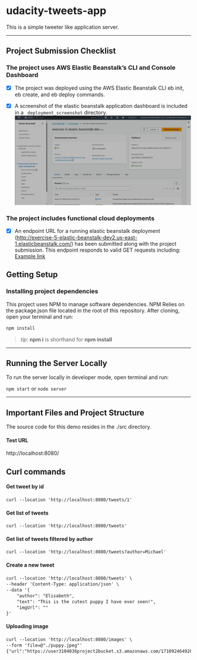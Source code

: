 # udacity-tweets-app

This is a simple tweeter like application server.

***
## Project Submission Checklist

### The project uses AWS Elastic Beanstalk’s CLI and Console Dashboard

- [x] The project was deployed using the AWS Elastic Beanstalk CLI eb init, eb create, and eb deploy commands.

- [x] A screenshot of the elastic beanstalk application dashboard is included in a ``` deployment_screenshot``` directory.
![Elastic beanstalk application dashboard](./deployment_screenshot/Elastic_beanstalk_application_dashboard.png)

### The project includes functional cloud deployments

- [x] An endpoint URL for a running elastic beanstalk deployment (http://exercise-5-elastic-beanstalk-dev2.us-east-1.elasticbeanstalk.com/) has been submitted along with the project submission. This endpoint responds to valid GET requests including: 
[Example link](http://exercise-5-elastic-beanstalk-dev2.us-east-1.elasticbeanstalk.com/filteredimage?image_url=https://upload.wikimedia.org/wikipedia/commons/b/bd/Golden_tabby_and_white_kitten_n01.jpg)

## Getting Setup

### Installing project dependencies

This project uses NPM to manage software dependencies. NPM Relies on the package.json file located in the root of this repository. After cloning, open your terminal and run:
```bash
npm install
```
>_tip_: **npm i** is shorthand for **npm install**

***

## Running the Server Locally
To run the server locally in developer mode, open terminal and run:

`npm start` or `node server`

***
## Important Files and Project Structure

The source code for this demo resides in the ./src directory.

#### Test URL
http://localhost:8080/

## Curl commands

#### Get tweet by id
```
curl --location 'http://localhost:8080/tweets/1'
```

#### Get list of tweets
```
curl --location 'http://localhost:8080/tweets'
```

#### Get list of tweets filtered by author
```
curl --location 'http://localhost:8080/tweets?author=Michael'
```

#### Create a new tweet
```
curl --location 'http://localhost:8080/tweets' \
--header 'Content-Type: application/json' \
--data '{
    "author": "Elisabeth",
    "text": "This is the cutest puppy I have ever seen!",
    "imgUrl": ""
}'
```

#### Uploading image
```
curl --location 'http://localhost:8080/images' \
--form 'file=@"./puppy.jpeg"'                
{"url":"https://user3104036project2bucket.s3.amazonaws.com/1710924649263_file_puppy.jpeg"}     
```
